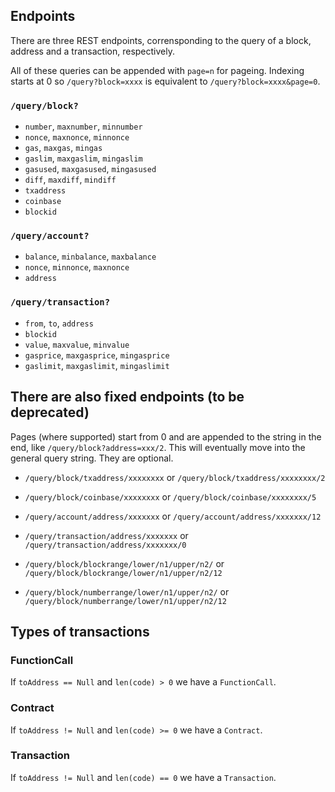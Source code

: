 ## Endpoints

There are three REST endpoints, corrensponding to the query of a block, address and a transaction, respectively.

All of these queries can be appended with `page=n` for pageing. Indexing starts at 0 so `/query?block=xxxx` is equivalent to `/query?block=xxxx&page=0`.

###  ```/query/block?```

- `number`, `maxnumber`, `minnumber`
- `nonce`, `maxnonce`, `minnonce`
- `gas`, `maxgas`, `mingas`   
- `gaslim`, `maxgaslim`, `mingaslim`
- `gasused`, `maxgasused`, `mingasused`
- `diff`, `maxdiff`, `mindiff`
- `txaddress`
- `coinbase`
- `blockid`

### ```/query/account?```

- `balance`, `minbalance`, `maxbalance`  
- `nonce`, `minnonce`, `maxnonce` 
- `address` 
    
### ```/query/transaction?```
- `from`, `to`, `address`
- `blockid`
- `value`, `maxvalue`, `minvalue`
- `gasprice`, `maxgasprice`, `mingasprice`
- `gaslimit`, `maxgaslimit`, `mingaslimit`

## There are also fixed endpoints (to be deprecated)

Pages (where supported) start from 0 and are appended to the string in the end, like `/query/block?address=xxx/2`. This will eventually move into the general query string. They are optional.

- `/query/block/txaddress/xxxxxxxx` or `/query/block/txaddress/xxxxxxxx/2`
- `/query/block/coinbase/xxxxxxxx` or `/query/block/coinbase/xxxxxxxx/5`
- `/query/account/address/xxxxxxx` or `/query/account/address/xxxxxxx/12`
- `/query/transaction/address/xxxxxxx` or `/query/transaction/address/xxxxxxx/0`

- `/query/block/blockrange/lower/n1/upper/n2/` or `/query/block/blockrange/lower/n1/upper/n2/12`
- `/query/block/numberrange/lower/n1/upper/n2/` or `/query/block/numberrange/lower/n1/upper/n2/12`

## Types of transactions

### FunctionCall

If `toAddress == Null` and `len(code) > 0` we have a `FunctionCall`.

### Contract

If `toAddress != Null` and `len(code) >= 0` we have a `Contract`.

### Transaction

If `toAddress != Null` and `len(code) == 0` we have a `Transaction`.